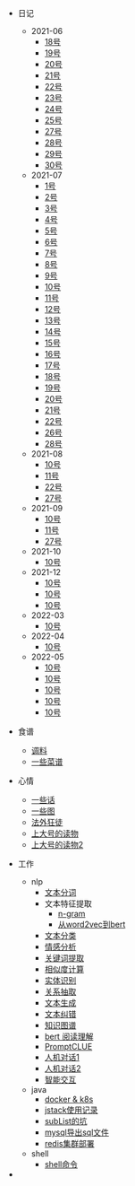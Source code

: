 - 日记
    - 2021-06
        - [18号](life/2021-06/18.md)
        - [19号](life/2021-06/19.md)
        - [20号](life/2021-06/20.md)
        - [21号](life/2021-06/21.md)
        - [22号](life/2021-06/22.md)
        - [23号](life/2021-06/23.md)
        - [24号](life/2021-06/24.md)
        - [25号](life/2021-06/25.md)
        - [27号](life/2021-06/27.md)
        - [28号](life/2021-06/28.md)
        - [29号](life/2021-06/29.md)
        - [30号](life/2021-06/30.md)
    - 2021-07
        - [1号](life/2021-07/1.md)
        - [2号](life/2021-07/2.md)
        - [3号](life/2021-07/3.md)
        - [4号](life/2021-07/4.md)
        - [5号](life/2021-07/5.md)
        - [6号](life/2021-07/6.md)
        - [7号](life/2021-07/7.md)
        - [8号](life/2021-07/8.md)
        - [9号](life/2021-07/9.md)
        - [10号](life/2021-07/10.md)
        - [11号](life/2021-07/11.md)
        - [12号](life/2021-07/12.md)
        - [13号](life/2021-07/13.md)
        - [14号](life/2021-07/14.md)
        - [15号](life/2021-07/15.md)
        - [16号](life/2021-07/16.md)
        - [17号](life/2021-07/17.md)
        - [18号](life/2021-07/18.md)
        - [19号](life/2021-07/19.md)
        - [20号](life/2021-07/20.md)
        - [21号](life/2021-07/21.md)
        - [22号](life/2021-07/22.md)
        - [26号](life/2021-07/26.md)
        - [28号](life/2021-07/28.md)
    - 2021-08
        - [10号](life/2021-08/10.md)
        - [11号](life/2021-08/11.md)
        - [22号](life/2021-08/22.md)
        - [27号](life/2021-08/27.md)
    - 2021-09
        - [10号](life/2021-09/13.md)
        - [11号](life/2021-09/26.md)
        - [27号](life/2021-09/27.md)
    - 2021-10
        - [10号](life/2021-10/22.md)
    - 2021-12
        - [10号](life/2021-12/10.md)
        - [10号](life/2021-12/24.md)
        - [10号](life/2021-12/28.md)
    - 2022-03
        - [10号](life/2022-03/25.md)
    - 2022-04
        - [10号](life/2022-04/28.md)
    - 2022-05
        - [10号](life/2022-05/6.md)
        - [10号](life/2022-05/7.md)
        - [10号](life/2022-05/12.md)
        - [10号](life/2022-05/16.md)
        - [10号](life/2022-05/17.md)
- 食谱
    - [调料](food/调料.md)
    - [一些菜谱](food/food.md)
- 心情
    - [一些话](words/excerpt.md)
    - [一些图](words/images.md)
    - [法外狂徒](words/法外狂徒.md)
    - [上大号的读物](words/上大号的读物.md)
    - [上大号的读物2](words/上大号的读物2.md)
- 工作
    - nlp
        - [文本分词](work/nlp/文本分词.md)
        - 文本特征提取
            - [n-gram](work/nlp/n-gram.md)
            - [从word2vec到bert](work/nlp/w2v-bert.md)
        - [文本分类](work/nlp/文本分类.md)
        - [情感分析](work/nlp/sentimet-analysis.md)
        - [关键词提取](work/nlp/关键词提取.md)
        - [相似度计算](work/nlp/相似度计算.md)
        - [实体识别](work/nlp/命名实体识别.md)
        - [关系抽取](work/nlp/实体关系抽取.md)
        - [文本生成](work/nlp/文本生成.md)
        - [文本纠错](work/nlp/文本纠错.md)
        - [知识图谱](work/nlp/知识图谱.md)
        - [bert 阅读理解](work/nlp/阅读理解.md)
        - [PromptCLUE](work/nlp/PromptCLUE.md)
        - [人机对话1](work/nlp/人机对话.md)
        - [人机对话2](work/chatbot/人机交互之元宇宙篇.md)
        - [智能交互](work/智能交互/2022-10-28.md)
    - java
        - [docker & k8s](work/docker和k8s/docker%20&%20k8s.md)
        - [jstack使用记录](work/java/jstack使用记录.md)
        - [subList的坑](work/java/subList的坑.md)
        - [mysql导出sql文件](work/mysql/mysql%20导出sql文件.md)
        - [redis集群部署](work/笔记/redis集群部署.md)
    - shell
        - [shell命令](work/shell/shell命令.md)


-

    
 
    
    



   
        

